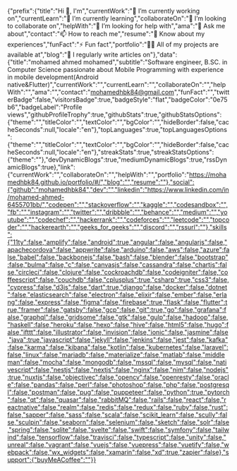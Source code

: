 {"prefix":{"title":"Hi 👋, I'm","currentWork":"🔭 I’m currently working on","currentLearn":"🌱 I’m currently learning","collaborateOn":"👯 I’m looking to collaborate on","helpWith":"🤝 I’m looking for help with","ama":"💬 Ask me about","contact":"📫 How to reach me","resume":"📄 Know about my experiences","funFact":"⚡ Fun fact","portfolio":"👨‍💻 All of my projects are available at","blog":"📝 I regularly write articles on"},"data":{"title":"mohamed ahmed mohamed","subtitle":"Software engineer, B.SC. in Computer Science passionate about Mobile Programming with  experience in mobile development(Android native&Flutter)","currentWork":"","currentLearn":"","collaborateOn":"","helpWith":"","ama":"","contact":"mohamedhbk84@gmail.com","funFact":"","twitterBadge":false,"visitorsBadge":true,"badgeStyle":"flat","badgeColor":"0e75b6","badgeLabel":"Profile views","githubProfileTrophy":true,"githubStats":true,"githubStatsOptions":{"theme":"","titleColor":"","textColor":"","bgColor":"","hideBorder":false,"cacheSeconds":null,"locale":"en"},"topLanguages":true,"topLanguagesOptions":{"theme":"","titleColor":"","textColor":"","bgColor":"","hideBorder":false,"cacheSeconds":null,"locale":"en"},"streakStats":true,"streakStatsOptions":{"theme":""},"devDynamicBlogs":true,"mediumDynamicBlogs":true,"rssDynamicBlogs":true},"link":{"currentWork":"","collaborateOn":"","helpWith":"","portfolio":"https://mohamedhbk84.github.io/portfolio/#/","blog":"","resume":""},"social":{"github":"mohamedhbk84","dev":"","linkedin":"https://www.linkedin.com/in/mohamed-ahmed-6455701bb/","codepen":"","stackoverflow":"","kaggle":"","codesandbox":"","fb":"","instagram":"","twitter":"","dribbble":"","behance":"","medium":"","youtube":"","codechef":"","hackerrank":"","codeforces":"","leetcode":"","topcoder":"","hackerearth":"","geeks_for_geeks":"","discord":"","rssurl":""},"skills":{"11ty":false,"amplify":false,"android":true,"angular":false,"angularjs":false,"apachecordova":false,"appwrite":false,"arduino":false,"aws":false,"azure":false,"babel":false,"backbonejs":false,"bash":false,"blender":false,"bootstrap":false,"bulma":false,"c":false,"canvasjs":false,"cassandra":false,"chartjs":false,"circleci":false,"clojure":false,"cockroachdb":false,"codeigniter":false,"coffeescript":false,"couchdb":false,"cplusplus":true,"csharp":true,"css3":false,"cypress":false,"d3js":false,"dart":true,"django":false,"docker":false,"dotnet":false,"elasticsearch":false,"electron":false,"elixir":false,"ember":false,"erlang":false,"express":false,"figma":false,"firebase":true,"flask":false,"flutter":true,"framer":false,"gatsby":false,"gcp":false,"git":true,"go":false,"grafana":false,"graphql":false,"gridsome":false,"gtk":false,"gulp":false,"hadoop":false,"haskell":false,"heroku":false,"hexo":false,"hive":false,"html5":false,"hugo":false,"ifttt":false,"illustrator":false,"invision":false,"ionic":false,"jasmine":false,"java":true,"javascript":false,"jekyll":false,"jenkins":false,"jest":false,"kafka":false,"karma":false,"kibana":false,"kotlin":false,"kubernetes":false,"laravel":false,"linux":false,"mariadb":false,"materialize":false,"matlab":false,"middleman":false,"mocha":false,"mongodb":false,"mssql":false,"mysql":false,"nativescript":false,"nestjs":false,"nextjs":false,"nginx":false,"nim":false,"nodejs":true,"nuxtjs":false,"objectivec":false,"opencv":false,"openresty":false,"oracle":false,"pandas":false,"perl":false,"photoshop":false,"php":false,"postgresql":false,"postman":false,"pug":false,"puppeteer":false,"python":true,"pytorch":false,"qt":false,"quasar":false,"rabbitMQ":false,"rails":false,"react":false,"reactnative":false,"realm":false,"redis":false,"redux":false,"ruby":false,"rust":false,"sapper":false,"sass":false,"scala":false,"scikit_learn":false,"scully":false,"sculpin":false,"seaborn":false,"selenium":false,"sketch":false,"solr":false,"spring":false,"sqlite":false,"svelte":false,"swift":false,"symfony":false,"tailwind":false,"tensorflow":false,"travisci":false,"typescript":false,"unity":false,"unreal":false,"vagrant":false,"vuejs":false,"vuepress":false,"vuetify":false,"webpack":false,"wx_widgets":false,"xamarin":false,"xd":true,"zapier":false},"support":{"buyMeACoffee":""}}
